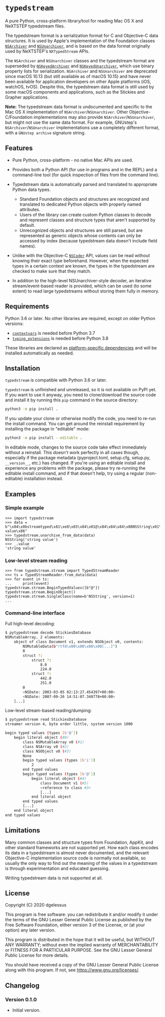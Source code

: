 # `typedstream`

A pure Python, cross-platform library/tool for reading Mac OS X and NeXTSTEP typedstream files.

The typedstream format is a serialization format for C and Objective-C data structures.
It is used by Apple's implementation of the Foundation classes [`NSArchiver`](https://developer.apple.com/documentation/foundation/nsarchiver?language=objc) and [`NSUnarchiver`](https://developer.apple.com/documentation/foundation/nsunarchiver?language=objc),
and is based on the data format originally used by NeXTSTEP's `NXTypedStream` APIs.

The `NSArchiver` and `NSUnarchiver` classes and the typedstream format are superseded by [`NSKeyedArchiver`](https://developer.apple.com/documentation/foundation/nskeyedarchiver?language=objc) and [`NSKeyedUnarchiver`](https://developer.apple.com/documentation/foundation/nskeyedunarchiver?language=objc),
which use binary property lists for serialization.
`NSArchiver` and `NSUnarchiver` are deprecated since macOS 10.13 (but still available as of macOS 10.15)
and have never been available for application developers on other Apple platforms (iOS, watchOS, tvOS).
Despite this,
the typedstream data format is still used by some macOS components and applications,
such as the Stickies and Grapher applications.

**Note:**
The typedstream data format is undocumented and specific to the Mac OS X implementation of `NSArchiver`/`NSUnarchiver`.
Other Objective-C/Foundation implementations may also provide `NSArchiver`/`NSUnarchiver`,
but might not use the same data format.
For example,
GNUstep's `NSArchiver`/`NSUnarchiver` implementations use a completely different format,
with a `GNUstep archive` signature string.

## Features

* Pure Python, cross-platform - no native Mac APIs are used.
* Provides both a Python API (for use in programs and in the REPL)
  and a command-line tool (for quick inspection of files from the command line).
* Typedstream data is automatically parsed and translated to appropriate Python data types.

  * Standard Foundation objects and structures are recognized and translated to dedicated Python objects with properly named attributes.
  * Users of the library can create custom Python classes
    to decode and represent classes and structure types that aren't supported by default.
  * Unrecognized objects and structures are still parsed,
    but are represented as generic objects whose contents can only be accessed by index
    (because typedstream data doesn't include field names).

* Unlike with the Objective-C [`NSCoder`](https://developer.apple.com/documentation/foundation/nscoder?language=objc) API,
  values can be read without knowing their exact type beforehand.
  However, when the expected types in a certain context are known,
  the types in the typedstream are checked to make sure that they match.
* In addition to the high-level NSUnarchiver-style decoder,
  an iterative stream/event-based reader is provided,
  which can be used (to some extent)
  to read large typedstreams without storing them fully in memory.

## Requirements

Python 3.6 or later.
No other libraries are required,
except on older Python versions:

* [`contextvars`](https://pypi.org/project/contextvars/) is needed before Python 3.7
* [`typing_extensions`](https://pypi.org/project/typing-extensions/) is needed before Python 3.8

These libraries are declared as [platform-specific dependencies](https://setuptools.pypa.io/en/latest/userguide/dependency_management.html#platform-specific-dependencies)
and will be installed automatically as needed.

## Installation

`typedstream` is compatible with Python 3.6 or later.

`typedstream` is unfinished and unreleased,
so it is not available on PyPI yet.
If you want to use it anyway,
you need to clone/download the source code and install it by running this `pip` command in the source directory:

```sh
python3 -m pip install .
```

If you update your clone or otherwise modify the code,
you need to re-run the install command.
You can get around the reinstall requirement by installing the package in "editable" mode:

```sh
python3 -m pip install --editable .
```

In editable mode,
changes to the source code take effect immediately without a reinstall.
This doesn't work perfectly in all cases though,
especially if the package metadata
(pyproject.toml, setup.cfg, setup.py, `__version__`, etc.)
has changed.
If you're using an editable install and experience any problems with the package,
please try re-running the editable install command,
and if that doesn't help,
try using a regular (non-editable) installation instead.

## Examples

### Simple example

```python-repl
>>> import typedstream
>>> data = b"\x04\x0bstreamtyped\x81\xe8\x03\x84\x01@\x84\x84\x84\x08NSString\x01\x84\x84\x08NSObject\x00\x85\x84\x01+\x0cstring value\x86"
>>> typedstream.unarchive_from_data(data)
NSString('string value')
>>> _.value
'string value'
```

### Low-level stream reading

```python-repl
>>> from typedstream.stream import TypedStreamReader
>>> ts = TypedStreamReader.from_data(data)
>>> for event in ts:
...     print(event)
typedstream.stream.BeginTypedValues([b"@"])
typedstream.stream.BeginObject()
typedstream.stream.SingleClass(name=b'NSString', version=1)
...
```

### Command-line interface

Full high-level decoding:

```sh
$ pytypedstream decode StickiesDatabase
NSMutableArray, 2 elements:
    object of class Document v1, extends NSObject v0, contents:
        NSMutableData(b"rtfd\x00\x00\x00\x00[...]")
        0
        struct ?:
            struct ?:
                8.0
                224.0
            struct ?:
                442.0
                251.0
        0
        <NSDate: 2003-03-05 02:13:27.454397+00:00>
        <NSDate: 2007-09-26 14:51:07.340778+00:00>
    [...]
```

Low-level stream-based reading/dumping:

```sh
$ pytypedstream read StickiesDatabase
streamer version 4, byte order little, system version 1000

begin typed values (types [b'@'])
    begin literal object (#0)
        class NSMutableArray v0 (#1)
        class NSArray v0 (#2)
        class NSObject v0 (#3)
        None
        begin typed values (types [b'i'])
            2
        end typed values
        begin typed values (types [b'@'])
            begin literal object (#4)
                class Document v1 (#5)
                <reference to class #3>
                [...]
            end literal object
        end typed values
        [...]
    end literal object
end typed values
```

## Limitations

Many common classes and structure types from Foundation, AppKit, and other standard frameworks are not supported yet.
How each class encodes its data in a typedstream is almost never documented,
and the relevant Objective-C implementation source code is normally not available,
so usually the only way to find out the meaning of the values in a typedstream is through experimentation and educated guessing.

Writing typedstream data is not supported at all.

## License

Copyright (C) 2020 dgelessus

This program is free software: you can redistribute it and/or modify
it under the terms of the GNU Lesser General Public License as published by
the Free Software Foundation, either version 3 of the License, or
(at your option) any later version.

This program is distributed in the hope that it will be useful,
but WITHOUT ANY WARRANTY; without even the implied warranty of
MERCHANTABILITY or FITNESS FOR A PARTICULAR PURPOSE.  See the
GNU Lesser General Public License for more details.

You should have received a copy of the GNU Lesser General Public License
along with this program.  If not, see <https://www.gnu.org/licenses/>.

## Changelog

### Version 0.1.0

* Initial version.
